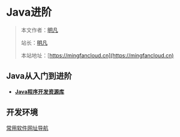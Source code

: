 # Java进阶

> 本文作者：[明凡]()
>
> 站长：[明凡]()
>
> 本站地址：[https://mingfancloud.cn](https://mingfancloud.cn)



## Java从入门到进阶  

- [**Java程序开发资源库**](https://zyk.mingrisoft.com/Develop/index/cid/1.html?t=new)


## 开发环境

[常用软件网址导航](常用软件网址导航.md)


